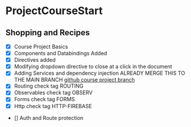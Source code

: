 # ProjectCourseStart
  
## Shopping and Recipes 
- [x] Course Project Basics
- [x] Components and Databindings Added
- [x] Directives added
- [x] Modifying dropdown directive to close at a click in the document
- [x] Adding Services and dependency injection ALREADY MERGE THIS TO THE MAIN BRANCH
        [github course project branch](https://github.com/orlandofury/project-course-start/tree/project-course-services-di)
- [x] Routing check tag ROUTING
- [x] Observables check tag OBSERV
- [x] Forms check tag FORMS
- [x] Http check tag HTTP-FIREBASE
- [] Auth and Route protection
